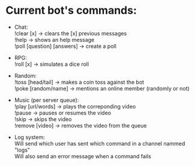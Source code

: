 # Current bot's commands:

- Chat:<br>
!clear [x] → clears the [x] previous messages<br>
!help → shows an help message<br>
!poll [question] [answers] → create a poll<br>

- RPG:<br>
!roll [x] → simulates a dice roll<br>

- Random:<br>
!toss [head/tail] → makes a coin toss against the bot<br>
!poke [random/name] → mentions an online member (randomly or not)<br>

- Music (per server queue):<br>
!play [url/words] → plays the correponding video<br>
!pause → pauses or resumes the video<br>
!skip → skips the video<br>
!remove [video] → removes the video from the queue<br>

- Log system:<br>
Will send which user has sent which command in a channel nammed "logs"<br>
Will also send an error message when a command fails
